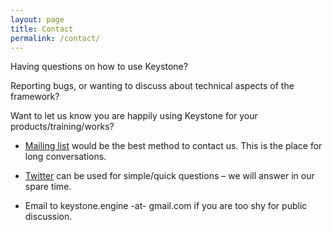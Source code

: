 ```yaml
---
layout: page
title: Contact
permalink: /contact/
---
```


Having questions on how to use Keystone?

Reporting bugs, or wanting to discuss about technical aspects of the framework?

Want to let us know you are happily using Keystone for your products/training/works?

- [Mailing list](http://www.freelists.org/list/keystone-engine) would be the best method to contact us. This is the place for long conversations.

- [Twitter](http://twitter.com/keystone_engine) can be used for simple/quick questions – we will answer in our spare time.

- Email to keystone.engine -at- gmail.com if you are too shy for public discussion.
